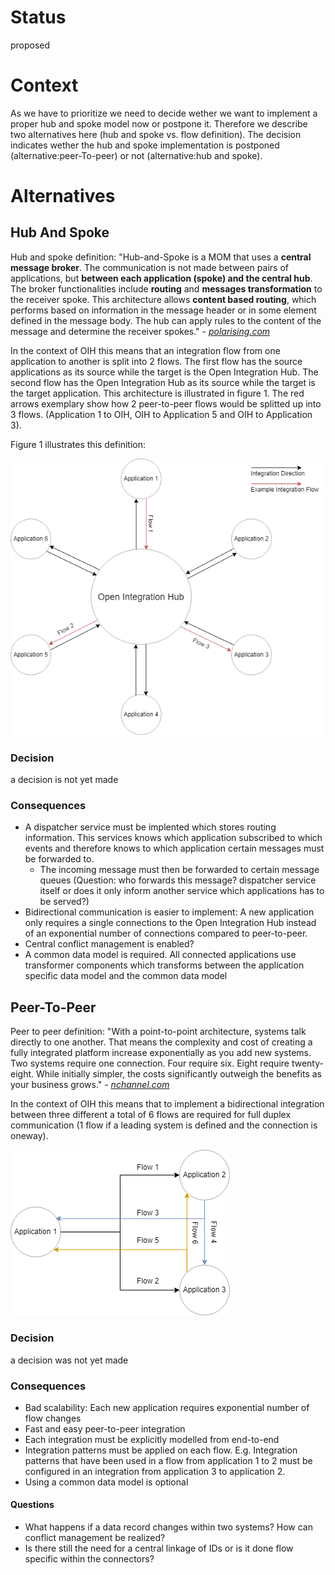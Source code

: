 # Status

proposed

# Context

As we have to prioritize we need to decide wether we want to implement a proper hub and spoke model now or postpone it.
Therefore we describe two alternatives here (hub and spoke vs. flow definition). The decision indicates wether the hub and spoke implementation is postponed (alternative:peer-To-peer) or not (alternative:hub and spoke).

# Alternatives

## Hub And Spoke

Hub and spoke definition: "Hub-and-Spoke is a MOM that uses a **central message broker**. The communication is not made between pairs of applications, but **between each application (spoke) and the central hub**. The broker functionalities include **routing** and **messages transformation** to the receiver spoke. This architecture allows **content based routing**, which performs based on information in the message header or in some element defined in the message body. The hub can apply rules to the content of the message and determine the receiver spokes." _-_ [_polarising.com_](https://www.polarising.com/2016/09/hub-spoke-architecture/)

In the context of OIH this means that an integration flow from one application to another is split into 2 flows. The first flow has the source applications as its source while the target is the Open Integration Hub. The second flow has the Open Integration Hub as its source while the target is the target application. This architecture is illustrated in figure 1. The red arrows exemplary show how 2 peer-to-peer flows would be splitted up into 3 flows. (Application 1 to OIH, OIH to Application 5 and OIH to Application 3).

Figure 1 illustrates this definition:

![Figure1-HubAndSpoke](../../assets/HubAndSpoke.png)

### Decision

a decision is not yet made

### Consequences

* A dispatcher service must be implented which stores routing information. This services knows which application subscribed to which events and therefore knows to which application certain messages must be forwarded to.
  * The incoming message must then be forwarded to certain message queues (Question: who forwards this message? dispatcher service itself or does it only inform another service which applications has to be served?)
* Bidirectional communication is easier to implement: A new application only requires a single connections to the Open Integration Hub instead of an exponential number of connections compared to peer-to-peer.
* Central conflict management is enabled?
* A common data model is required. All connected applications use transformer components which transforms between the application specific data model and the common data model

## Peer-To-Peer

Peer to peer definition: "With a point-to-point architecture, systems talk directly to one another. That means the complexity and cost of creating a fully integrated platform increase exponentially as you add new systems. Two systems require one connection. Four require six. Eight require twenty-eight. While initially simpler, the costs significantly outweigh the benefits as your business grows." _-_ [_nchannel.com_](https://www.nchannel.com/blog/4-business-benefits-hub-spoke-integration-architecture/)

In the context of OIH this means that to implement a bidirectional integration between three different a total of 6 flows are required for full duplex communication (1 flow if a leading system is defined and the connection is oneway). 

![Figure2-PeerToPeer](../../assets/PeerToPeer.png)

### Decision

a decision was not yet made

### Consequences

* Bad scalability: Each new application requires exponential number of flow changes
* Fast and easy peer-to-peer integration
* Each integration must be explicitly modelled from end-to-end
* Integration patterns must be applied on each flow. E.g. Integration patterns that have been used in a flow from application 1 to 2 must be configured in an integration from application 3 to application 2.
* Using a common data model is optional

#### Questions

* What happens if a data record changes within two systems? How can conflict management be realized?
* Is there still the need for a central linkage of IDs or is it done flow specific within the connectors?

